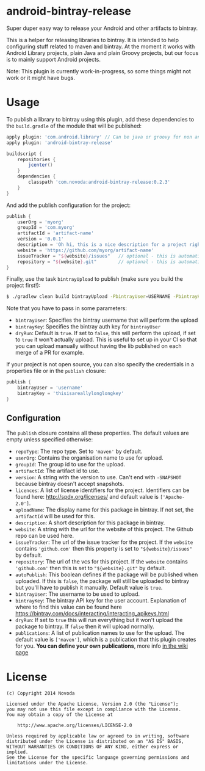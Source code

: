 android-bintray-release
=============================

Super duper easy way to release your Android and other artifacts to bintray.

This is a helper for releasing libraries to bintray. It is intended to help configuring stuff related to maven and bintray.
At the moment it works with Android Library projects, plain Java and plain Groovy projects, but our focus is to mainly support Android projects.

Note: This plugin is currently work-in-progress, so some things might not work or it might have bugs.

Usage
=============================
To publish a library to bintray using this plugin, add these dependencies to the `build.gradle` of the module that will be published:

```groovy
apply plugin: 'com.android.library' // Can be java or groovy for non android projects
apply plugin: 'android-bintray-release'

buildscript {
    repositories {
        jcenter()
    }
    dependencies {
        classpath 'com.novoda:android-bintray-release:0.2.3'
    }
}
```

And add the publish configuration for the project:

```groovy
publish {
    userOrg = 'myorg'
    groupId = 'com.myorg'
    artifactId = 'artifact-name'
    version = '0.0.1'
    description = 'Oh hi, this is a nice description for a project right?'
    website = 'https://github.com/myorg/artifact-name'
    issueTracker = "${website}/issues"   // optional - this is automatically setup for github websites
    repository = "${website}.git"        // optional - this is automatically setup for github websites
}
```

Finally, use the task `bintrayUpload` to publish (make sure you build the project first!):
```bash
$ ./gradlew clean build bintrayUpload -PbintrayUser=USERNAME -PbintrayKey=BINTRAY_KEY -PdryRun=false
```

Note that you have to pass in some parameters:

 * `bintrayUser`: Specifies the bintray username that will perform the upload
 * `bintrayKey`: Specifies the bintray auth key for `bintrayUser`
 * `dryRun`: Default is `true`. If set to `false`, this will perform the upload, if set to `true` it won't actually upload. This is
 useful to set up in your CI so that you can upload manually without having the lib published on each merge of a PR for example.

If your project is not open source, you can also specify the credentials in a properties file or in the `publish` closure:

```groovy
publish {
    bintrayUser = 'username'
    bintrayKey = 'thisisareallylonglongkey'
}
```

Configuration
---

The `publish` closure contains all these properties. The default values are empty unless specified otherwise:

 * `repoType`: The repo type. Set to `'maven'` by default.
 * `userOrg`: Contains the organisation name to use for upload.
 * `groupId`: The group id to use for the upload.
 * `artifactId`: The artifact id to use.
 * `version`: A string with the version to use. Can't end with `-SNAPSHOT` because bintray doesn't accept snapshots.
 * `licences`: A list of license identifiers for the project. Identifiers can be found here: http://spdx.org/licenses/ and default value is `['Apache-2.0']`.
 * `uploadName`: The display name for this package in bintray. If not set, the `artifactId` will be used for this.
 * `description`: A short description for this package in bintray.
 * `website`: A string with the url for the website of this project. The Github repo can be used here.
 * `issueTracker`: The url of the issue tracker for the project. If the `website` contains `'github.com'` then this property is set to `"${website}/issues"` by default.
 * `repository`: The url of the vcs for this project. If the `website` contains `'github.com'` then this is set to `"${website}.git"` by default.
 * `autoPublish`: This boolean defines if the package will be published when uploaded. If this is `false`, the package will still be uploaded to bintray but you'll have to publish it manually. Default value is `true`.
 * `bintrayUser`: The username to be used to upload.
 * `bintrayKey`: The bintray API key for the user account. Explanation of where to find this value can be found here https://bintray.com/docs/interacting/interacting_apikeys.html
 * `dryRun`: If set to `true` this will run everything but it won't upload the package to bintray. If `false` then it will upload normally.
 * `publications`: A list of publication names to use for the upload. The default value is `['maven']`, which is a publication that this plugin creates for you. **You can define your own publications**, more info [in the wiki page](https://github.com/novoda/android-bintray-release/wiki/Defining-a-custom-Publication)

License
=================================
```
(c) Copyright 2014 Novoda

Licensed under the Apache License, Version 2.0 (the "License");
you may not use this file except in compliance with the License.
You may obtain a copy of the License at

    http://www.apache.org/licenses/LICENSE-2.0

Unless required by applicable law or agreed to in writing, software
distributed under the License is distributed on an "AS IS" BASIS,
WITHOUT WARRANTIES OR CONDITIONS OF ANY KIND, either express or implied.
See the License for the specific language governing permissions and
limitations under the License.
```

